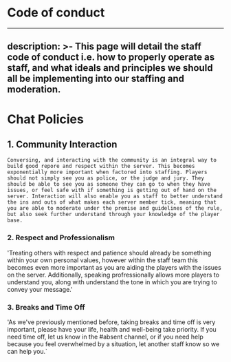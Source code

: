 # Code of conduct
---
description: >-
  This page will detail the staff code of conduct i.e. how to properly operate as staff, and what ideals and principles we should all be implementing into our staffing and moderation.
---

# Chat Policies

## 1. **Community Interaction**

`Conversing, and interacting with the community is an integral way to build good repore and respect within the server. This becomes exponentially more important when
factored into staffing. Players should not simply see you as police, or the judge and jury. They should be able to see you as someone they can go to when they have issues, or feel safe
with if something is getting out of hand on the server. Interaction will also enable you as staff to better understand the ins and outs of what makes each server member tick, meaning
that you are able to moderate under the premise and guidelines of the rule, but also seek further understand through your knowledge of the player base.`

### 2. **Respect and Professionalism**

'Treating others with respect and patience should already be something within your own personal values, however within the staff team this becomes even more important as you
are aiding the players with the issues on the server. Additionally, speaking profressionally allows more players to understand you, along with understand the tone in which you are
trying to convey your message.'

### 3. **Breaks and Time Off**

'As we've previously mentioned before, taking breaks and time off is very important, please have your life, health and well-being take priority. If you need time off, let us know in
  the #absent channel, or if you need help because you feel overwhelmed by a situation, let another staff know so we can help you.`


